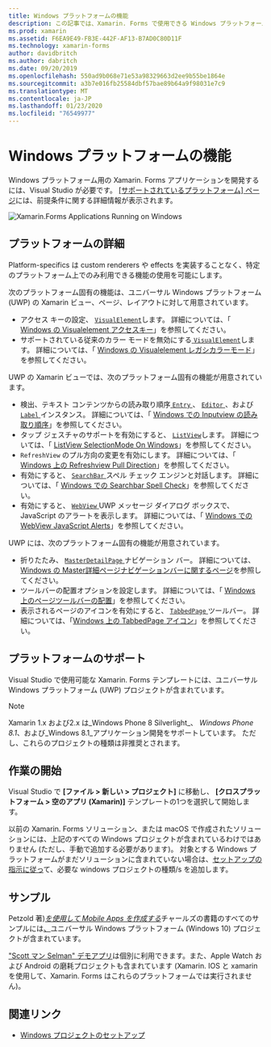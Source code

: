 ```yaml
---
title: Windows プラットフォームの機能
description: この記事では、Xamarin. Forms で使用できる Windows プラットフォームのサポートについて説明します。
ms.prod: xamarin
ms.assetid: F6EA9E49-FB3E-442F-AF13-B7AD0C80D11F
ms.technology: xamarin-forms
author: davidbritch
ms.author: dabritch
ms.date: 09/20/2019
ms.openlocfilehash: 550ad9b068e71e53a98329663d2ee9b55be1864e
ms.sourcegitcommit: a3b7e016fb25584dbf57bae89b64a9f98031e7c9
ms.translationtype: MT
ms.contentlocale: ja-JP
ms.lasthandoff: 01/23/2020
ms.locfileid: "76549977"
---
```

# <a name="windows-platform-features"></a>Windows プラットフォームの機能

Windows プラットフォーム用の Xamarin. Forms アプリケーションを開発するには、Visual Studio が必要です。 [[サポートされているプラットフォーム] ページ](~/get-started/supported-platforms.md)には、前提条件に関する詳細情報が表示されます。

![](images/allhanselman.png "Xamarin.Forms Applications Running on Windows")

## <a name="platform-specifics"></a>プラットフォームの詳細

Platform-specifics は custom renderers や effects を実装することなく、特定のプラットフォーム上でのみ利用できる機能の使用を可能にします。

次のプラットフォーム固有の機能は、ユニバーサル Windows プラットフォーム (UWP) の Xamarin ビュー、ページ、レイアウトに対して用意されています。

- アクセス キーの設定、 [ `VisualElement`](xref:Xamarin.Forms.VisualElement)します。 詳細については、「 [Windows の Visualelement アクセスキー](visualelement-access-keys.md)」を参照してください。
- サポートされている従来のカラー モードを無効にする[ `VisualElement`](xref:Xamarin.Forms.VisualElement)します。 詳細については、「 [Windows の Visualelement レガシカラーモード](legacy-color-mode.md)」を参照してください。

UWP の Xamarin ビューでは、次のプラットフォーム固有の機能が用意されています。

- 検出、テキスト コンテンツからの読み取り順序[ `Entry` ](xref:Xamarin.Forms.Entry)、 [ `Editor` ](xref:Xamarin.Forms.Editor)、および[ `Label` ](xref:Xamarin.Forms.Label)インスタンス。 詳細については、「 [Windows での Inputview の読み取り順序](inputview-reading-order.md)」を参照してください。
- タップ ジェスチャのサポートを有効にすると、 [ `ListView`](xref:Xamarin.Forms.ListView)します。 詳細については、「 [ListView SelectionMode On Windows](listview-selectionmode.md)」を参照してください。
- `RefreshView` のプル方向の変更を有効にします。 詳細については、「 [Windows 上の Refreshview Pull Direction](refreshview-pulldirection.md)」を参照してください。
- 有効にすると、 [ `SearchBar` ](xref:Xamarin.Forms.SearchBar)スペル チェック エンジンと対話します。 詳細については、「 [Windows での Searchbar Spell Check](searchbar-spell-check.md)」を参照してください。
- 有効にすると、 [ `WebView` ](xref:Xamarin.Forms.WebView) UWP メッセージ ダイアログ ボックスで、JavaScript のアラートを表示します。 詳細については、「 [Windows での WebView JavaScript Alerts](webview-javascript-alert.md)」を参照してください。

UWP には、次のプラットフォーム固有の機能が用意されています。

- 折りたたみ、 [ `MasterDetailPage` ](xref:Xamarin.Forms.MasterDetailPage)ナビゲーション バー。 詳細については、 [Windows の Master詳細ページナビゲーションバーに関するページ](masterdetailpage-navigation-bar.md)を参照してください。
- ツールバーの配置オプションを設定します。 詳細については、「 [Windows 上のページツールバーの配置](page-toolbar-placement.md)」を参照してください。
- 表示されるページのアイコンを有効にすると、 [ `TabbedPage` ](xref:Xamarin.Forms.TabbedPage)ツールバー。 詳細については、「[Windows 上の TabbedPage アイコン](tabbedpage-icons.md)」を参照してください。

## <a name="platform-support"></a>プラットフォームのサポート

Visual Studio で使用可能な Xamarin. Forms テンプレートには、ユニバーサル Windows プラットフォーム (UWP) プロジェクトが含まれています。

> [!NOTE]
> Xamarin 1.x および2.x は_Windows Phone 8 Silverlight_、 _Windows Phone 8.1_、および_Windows 8.1_アプリケーション開発をサポートしています。 ただし、これらのプロジェクトの種類は非推奨とされます。

## <a name="getting-started"></a>作業の開始

Visual Studio で **[ファイル > 新しい > プロジェクト]** に移動し、 **[クロスプラットフォーム > 空のアプリ (Xamarin)]** テンプレートの1つを選択して開始します。

以前の Xamarin. Forms ソリューション、または macOS で作成されたソリューションには、上記のすべての Windows プロジェクトが含まれているわけではありません (ただし、手動で追加する必要があります)。 対象とする Windows プラットフォームがまだソリューションに含まれていない場合は、[セットアップの指示に従っ](installation/index.md)て、必要な windows プロジェクトの種類/s を追加します。

## <a name="samples"></a>サンプル

Petzold 著)[*を使用して Mobile Apps を作成する*](~/xamarin-forms/creating-mobile-apps-xamarin-forms/index.md)チャールズの書籍のすべてのサンプルには[、](https://github.com/xamarin/xamarin-forms-book-preview-2)ユニバーサル Windows プラットフォーム (Windows 10) プロジェクトが含まれています。

["Scott マン Selman" デモアプリ](https://github.com/jamesmontemagno/Hanselman.Forms)は個別に利用できます。また、Apple Watch および Android の磨耗プロジェクトも含まれています (Xamarin. IOS と xamarin を使用して、Xamarin. Forms はこれらのプラットフォームでは実行されません)。

## <a name="related-links"></a>関連リンク

- [Windows プロジェクトのセットアップ](~/xamarin-forms/platform/windows/installation/index.md)
